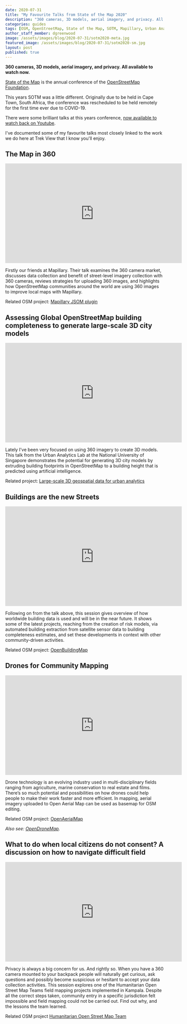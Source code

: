 ```yaml
---
date: 2020-07-31
title: "My Favourite Talks from State of the Map 2020"
description: "360 cameras, 3D models, aerial imagery, and privacy. All available to watch now."
categories: guides
tags: [OSM, OpenStreetMap, State of the Map, SOTM, Mapillary, Urban Analytics Lab, OpenBuildingMap, National University of Singapore, OpenAerialMap, Humanitarian Open Street Map, HOSM]
author_staff_member: dgreenwood
image: /assets/images/blog/2020-07-31/sotm2020-meta.jpg
featured_image: /assets/images/blog/2020-07-31/sotm2020-sm.jpg
layout: post
published: true
---
```


**360 cameras, 3D models, aerial imagery, and privacy. All available to watch now.**

[State of the Map](https://stateofthemap.org/) is the annual conference of the [OpenStreetMap Foundation](https://wiki.osmfoundation.org/wiki/Main_Page).

This years SOTM was a little different. Originally due to be held in Cape Town, South Africa, the conference was rescheduled to be held remotely for the first time ever due to COVID-19.

There were some brilliant talks at this years conference, [now available to watch back on Youtube](https://www.youtube.com/watch?v=AeY6yU8uYPc&list=PLQNy8KsDknCoPMylvJhmF2z7qu1PQ47Nf).

I've documented some of my favourite talks most closely linked to the work we do here at Trek View that I know you'll enjoy.

## The Map in 360

<iframe width="560" height="315" src="https://www.youtube.com/embed/qAEn_5XFGH4" frameborder="0" allow="accelerometer; autoplay; encrypted-media; gyroscope; picture-in-picture" allowfullscreen></iframe>

Firstly our friends at Mapillary. Their talk examines the 360 camera market, discusses data collection and benefit of street-level imagery collection with 360 cameras, reviews strategies for uploading 360 images, and highlights how OpenStreetMap communities around the world are using 360 images to improve local maps with Mapillary.

Related OSM project: [Mapillary JSOM plugin](https://wiki.openstreetmap.org/wiki/JOSM/Plugins/Mapillary)

## Assessing Global OpenStreetMap building completeness to generate large-scale 3D city models

<iframe width="560" height="315" src="https://www.youtube.com/embed/agorlD1Fz0I" frameborder="0" allow="accelerometer; autoplay; encrypted-media; gyroscope; picture-in-picture" allowfullscreen></iframe>

Lately I've been very focused on using 360 imagery to create 3D models. This talk from the Urban Analytics Lab at the National University of Singapore demonstrates the potential for generating 3D city models by extruding building footprints in OpenStreetMap to a building height that is predicted using artificial intelligence.

Related project: [Large-scale 3D geospatial data for urban analytics](https://ual.sg/project/3d-open/)

## Buildings are the new Streets

<iframe width="560" height="315" src="https://www.youtube.com/embed/n69Y6VcYOCQ" frameborder="0" allow="accelerometer; autoplay; encrypted-media; gyroscope; picture-in-picture" allowfullscreen></iframe>

Following on from the talk above, this session gives overview of how worldwide building data is used and will be in the near future. It shows some of the latest projects, reaching from the creation of risk models, via automated building extraction from satellite sensor data to building completeness estimates, and set these developments in context with other community-driven activities.

Related OSM project: [OpenBuildingMap](http://obm.gfz-potsdam.de/)

## Drones for Community Mapping

<iframe width="560" height="315" src="https://www.youtube.com/embed/qatvKNeIxB0" frameborder="0" allow="accelerometer; autoplay; encrypted-media; gyroscope; picture-in-picture" allowfullscreen></iframe>

Drone technology is an evolving industry used in multi-disciplinary fields ranging from agriculture, marine conservation to real estate and films. There’s so much potential and possibilities on how drones could help people to make their work faster and more efficient. In mapping, aerial imagery uploaded to Open Aerial Map can be used as basemap for OSM editing.

Related OSM project: [OpenAerialMap](https://openaerialmap.org/)

_Also see: [OpenDroneMap](https://www.opendronemap.org/)._

## What to do when local citizens do not consent? A discussion on how to navigate difficult field

<iframe width="560" height="315" src="https://www.youtube.com/embed/rWZh_sudQF8" frameborder="0" allow="accelerometer; autoplay; encrypted-media; gyroscope; picture-in-picture" allowfullscreen></iframe>

Privacy is always a big concern for us. And rightly so. When you have a 360 camera mounted to your backpack people will naturally get curious, ask questions and possibly become suspicious or hesitant to accept your data collection activities. This session explores one of the Humanitarian Open Street Map Teams field mapping projects implemented in Kampala. Despite all the correct steps taken, community entry in a specific jurisdiction felt impossible and field mapping could not be carried out. Find out why, and the lessons the team learned.

Related OSM project [Humanitarian Open Street Map Team](https://www.hotosm.org/)